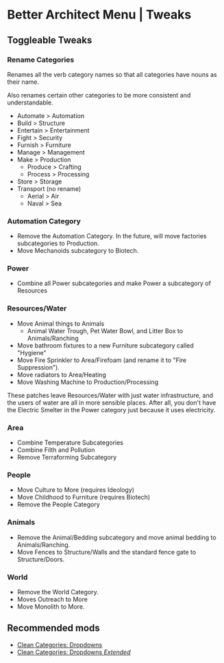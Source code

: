 # Better Architect Menu | Tweaks

## Toggleable Tweaks

### Rename Categories

Renames all the verb category names so that all categories have nouns as their name.

Also renames certain other categories to be more consistent and understandable.

- Automate > Automation
- Build > Structure
- Entertain > Entertainment
- Fight > Security
- Furnish > Furniture
- Manage > Management
- Make > Production
    - Produce > Crafting
    - Process > Processing
- Store > Storage
- Transport (no rename)
    - Aerial > Air
    - Naval > Sea

### Automation Category

- Remove the Automation Category. In the future, will move factories subcategories to Production.
- Move Mechanoids subcategory to Biotech.

### Power

- Combine all Power subcategories and make Power a subcategory of Resources

### Resources/Water

- Move Animal things to Animals
    - Animal Water Trough, Pet Water Bowl, and Litter Box to Animals/Ranching
- Move bathroom fixtures to a new Furniture subcategory called "Hygiene"
- Move Fire Sprinkler to Area/Firefoam (and rename it to "Fire Suppression").
- Move radiators to Area/Heating
- Move Washing Machine to Production/Processing

These patches leave Resources/Water with just water infrastructure, and the users of water are all in more sensible places. After all, you don't have the Electric Smelter in the Power category just because it uses electricity.

### Area

- Combine Temperature Subcategories
- Combine Filth and Pollution
- Remove Terraforming Subcategory

### People

- Move Culture to More (requires Ideology)
- Move Childhood to Furniture (requires Biotech)
- Remove the People Category

### Animals

- Remove the Animal/Bedding subcategory and move animal bedding to Animals/Ranching.
- Move Fences to Structure/Walls and the standard fence gate to Structure/Doors.

### World
- Remove the World Category.
- Moves Outreach to More
- Move Monolith to More.

## Recommended mods
- [Clean Categories: Dropdowns](https://steamcommunity.com/sharedfiles/filedetails/?id=3455529827)
- [Clean Categories: Dropdowns *Extended*](https://github.com/KobeRiddle-dev/Clean-Categories-Dropdowns-Extended)
